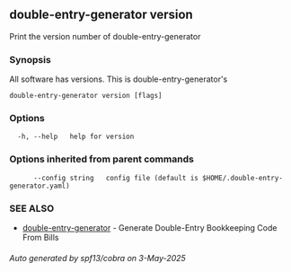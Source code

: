 ## double-entry-generator version

Print the version number of double-entry-generator

### Synopsis

All software has versions. This is double-entry-generator's

```
double-entry-generator version [flags]
```

### Options

```
  -h, --help   help for version
```

### Options inherited from parent commands

```
      --config string   config file (default is $HOME/.double-entry-generator.yaml)
```

### SEE ALSO

* [double-entry-generator](double-entry-generator.md)	 - Generate Double-Entry Bookkeeping Code From Bills

###### Auto generated by spf13/cobra on 3-May-2025
